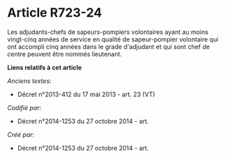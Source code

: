 # Article R723-24

Les adjudants-chefs de sapeurs-pompiers volontaires ayant au moins vingt-cinq années de service en qualité de sapeur-pompier
volontaire qui ont accompli cinq années dans le grade d'adjudant et qui sont chef de centre peuvent être nommés lieutenant.

**Liens relatifs à cet article**

_Anciens textes_:

  - Décret n°2013-412 du 17 mai 2013 - art. 23 (VT)

_Codifié par_:

  - Décret n°2014-1253 du 27 octobre 2014 - art.

_Créé par_:

  - Décret n°2014-1253 du 27 octobre 2014 - art.
